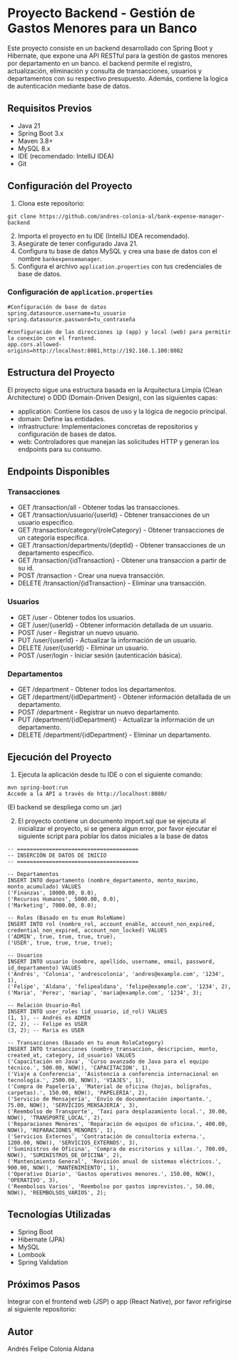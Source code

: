 # Proyecto Backend - Gestión de Gastos Menores para un Banco

Este proyecto consiste en un backend desarrollado con Spring Boot y Hibernate, 
que expone una API RESTful para la gestión de gastos menores por departamento en un banco. 
el backend permite el registro, actualización, eliminación y consulta de transacciones, usuarios y departamentos 
con su respectivo presupuesto. Además, contiene la logica de autenticación mediante base de datos.

## Requisitos Previos
- Java 21
- Spring Boot 3.x
- Maven 3.8+
- MySQL 8.x
- IDE (recomendado: IntelliJ IDEA)
- Git

## Configuración del Proyecto
1. Clona este repositorio:
```
git clone https://github.com/andres-colonia-al/bank-expense-manager-backend
```

2. Importa el proyecto en tu IDE (IntelliJ IDEA recomendado).
3. Asegúrate de tener configurado Java 21.
4. Configura tu base de datos MySQL y crea una base de datos con el nombre
`bankexpensemanager`.
6. Configura el archivo `application.properties` con tus credenciales de base de datos.

### Configuración de `application.properties`
```properties
#Configuración de base de datos
spring.datasource.username=tu_usuario
spring.datasource.password=tu_contraseña

#configuración de las direcciones ip (app) y local (web) para permitir la conexión con el frontend.
app.cors.allowed-origins=http://localhost:8081,http://192.168.1.100:8082
```

## Estructura del Proyecto
El proyecto sigue una estructura basada en la Arquitectura Limpia (Clean Architecture) o DDD (Domain-Driven Design), con las siguientes capas:

- application: Contiene los casos de uso y la lógica de negocio principal.
- domain: Define las entidades.
- infrastructure: Implementaciones concretas de repositorios y configuración de bases de datos.
- web: Controladores que manejan las solicitudes HTTP y generan los endpoints para su consumo.

## Endpoints Disponibles

### Transacciones
- GET /transaction/all - Obtener todas las transacciones.
- GET /transaction/usuario/{userId} - Obtener transacciones de un usuario específico.
- GET /transaction/category/{roleCategory} - Obtener transacciones de un categoria específica.
- GET /transaction/departments/{deptId} - Obtener transacciones de un departamento específico.
- GET /transaction/{idTransaction} - Obtener una transaccion a partir de su id.
- POST /transaction - Crear una nueva transacción.
- DELETE /transaction/{idTransaction} - Eliminar una transacción.

### Usuarios
- GET /user - Obtener todos los usuarios.
- GET /user/{userId} - Obtener información detallada de un usuario.
- POST /user - Registrar un nuevo usuario.
- PUT /user/{userId} - Actualizar la información de un usuario.
- DELETE /user/{userId} - Eliminar un usuario.
- POST /user/login - Iniciar sesión (autenticación básica).

### Departamentos
- GET /department - Obtener todos los departamentos.
- GET /department/{idDepartment} - Obtener información detallada de un departamento.
- POST /department - Registrar un nuevo departamento.
- PUT /department/{idDepartment} - Actualizar la información de un departamento.
- DELETE /department/{idDepartment} - Eliminar un departamento.


## Ejecución del Proyecto

1. Ejecuta la aplicación desde tu IDE o con el siguiente comando:
```
mvn spring-boot:run
Accede a la API a través de http://localhost:8080/
```
(El backend se despliega como un .jar)

2. El proyecto contiene un documento import.sql que se ejecuta al inicializar el proyecto, si se genera algun error,
por favor ejecutar el siguiente script para poblar los datos iniciales a la base de datos

```
-- ======================================
-- INSERCIÓN DE DATOS DE INICIO
-- ======================================

-- Departamentos
INSERT INTO departamento (nombre_departamento, monto_maximo, monto_acumulado) VALUES
('Finanzas', 10000.00, 0.0),
('Recursos Humanos', 5000.00, 0.0),
('Marketing', 7000.00, 0.0);

-- Roles (Basado en tu enum RoleName)
INSERT INTO rol (nombre_rol, account_enable, account_non_expired, credential_non_expired, account_non_locked) VALUES
('ADMIN', true, true, true, true),
('USER', true, true, true, true);

-- Usuarios
INSERT INTO usuario (nombre, apellido, username, email, password, id_departamento) VALUES
('Andrés', 'Colonia', 'andrescolonia', 'andres@example.com', '1234', 1),
('Felipe', 'Aldana', 'felipealdana', 'felipe@example.com', '1234', 2),
('Maria', 'Perez', 'mariap', 'maria@example.com', '1234', 3);

-- Relación Usuario-Rol
INSERT INTO user_roles (id_usuario, id_rol) VALUES
(1, 1), -- Andrés es ADMIN
(2, 2), -- Felipe es USER
(3, 2); -- Maria es USER

-- Transacciones (Basado en tu enum RoleCategory)
INSERT INTO transacciones (nombre_transaccion, descripcion, monto, created_at, category, id_usuario) VALUES
('Capacitación en Java', 'Curso avanzado de Java para el equipo técnico.', 500.00, NOW(), 'CAPACITACION', 1),
('Viaje a Conferencia', 'Asistencia a conferencia internacional en tecnología.', 2500.00, NOW(), 'VIAJES', 1),
('Compra de Papelería', 'Material de oficina (hojas, bolígrafos, carpetas).', 150.00, NOW(), 'PAPELERIA', 2),
('Servicio de Mensajería', 'Envío de documentación importante.', 75.00, NOW(), 'SERVICIOS_MENSAJERIA', 3),
('Reembolso de Transporte', 'Taxi para desplazamiento local.', 30.00, NOW(), 'TRANSPORTE_LOCAL', 2),
('Reparaciones Menores', 'Reparación de equipos de oficina.', 400.00, NOW(), 'REPARACIONES_MENORES', 1),
('Servicios Externos', 'Contratación de consultoría externa.', 1200.00, NOW(), 'SERVICIOS_EXTERNOS', 3),
('Suministros de Oficina', 'Compra de escritorios y sillas.', 700.00, NOW(), 'SUMINISTROS_DE_OFICINA', 2),
('Mantenimiento General', 'Revisión anual de sistemas eléctricos.', 900.00, NOW(), 'MANTENIMIENTO', 1),
('Operativo Diario', 'Gastos operativos menores.', 150.00, NOW(), 'OPERATIVO', 3),
('Reembolsos Varios', 'Reembolso por gastos imprevistos.', 50.00, NOW(), 'REEMBOLSOS_VARIOS', 2);
```

## Tecnologías Utilizadas
- Spring Boot
- Hibernate (JPA)
- MySQL
- Lombook
- Spring Validation


## Próximos Pasos
Integrar con el frontend web (JSP) o app (React Native), por favor refirigirse al siguiente repositorio:

## Autor
Andrés Felipe Colonia Aldana
